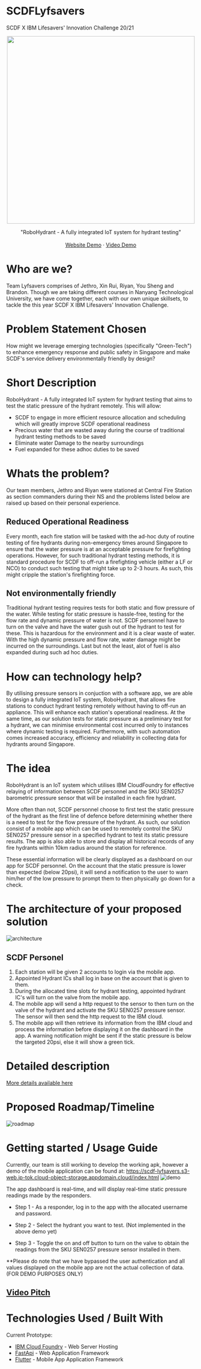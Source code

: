 # SCDFLyfsavers
SCDF X IBM Lifesavers' Innovation Challenge 20/21 
<p align="center">
  <img src="assets/logo_small.png" width="500" title="">
</p>
  <p align="center">
    "RoboHydrant - A fully integrated IoT system for hydrant testing"
    <br />
    <br />
    <a href="https://scdf-lyfsavers.s3-web.jp-tok.cloud-object-storage.appdomain.cloud/">Website Demo</a>
    ·
    <a href="https://www.youtube.com/watch?v=JNbpxYbvVJQ">Video Demo</a>
  </p>

# Who are we?
 
Team Lyfsavers comprises of Jethro, Xin Rui, Riyan, You Sheng and Brandon. Though we are taking different courses in Nanyang Technological University, we have come together, each with our own unique skillsets, to tackle the this year SCDF X IBM Lifesavers' Innovation Challenge.

# Problem Statement Chosen

How might we leverage emerging technologies (specifically "Green-Tech") to enhance emergency response and public safety in Singapore and make SCDF's service delivery environmentally friendly by design?

# Short Description

RoboHydrant - A fully integrated IoT system for hydrant testing that aims to test the static pressure of the hydrant remotely. This will allow:

- SCDF to engage in more efficient resource allocation and scheduling which will greatly improve SCDF operational readiness<br>
- Precious water that are wasted away during the course of traditional hydrant testing methods to be saved <br>
- Eliminate water Damage to the nearby surroundings
- Fuel expanded for these adhoc duties to be saved

# Whats the problem?

Our team members, Jethro and Riyan were stationed at Central Fire Station as section commanders during their NS and the problems listed below are raised up based on their personal experience.

## Reduced Operational Readiness
Every month, each fire station will be tasked with the ad-hoc duty of routine testing of fire hydrants during non-emergency times around Singapore to ensure that the water pressure is at an acceptable pressure for firefighting operations. However, for such traditional hydrant testing methods, it is standard procedure for SCDF to off-run a firefighting vehicle (either a LF or NCO) to conduct such testing that might take up to 2-3 hours. As such, this might cripple the station's firefighting force.

## Not environmentally friendly
Traditional hydrant testing requires tests for both static and flow pressure of the water. While testing for static pressure is hassle-free, testing for the flow rate and dynamic pressure of water is not. SCDF personnel have to turn on the valve and have the water gush out of the hydrant to test for these. This is hazardous for the environment and it is a clear waste of water. With the high dynamic pressure and flow rate, water damage might be incurred on the surroundings. Last but not the least, alot of fuel is also expanded during such ad hoc duties. 

# How can technology help? 

By utilising pressure sensors in conjuction with a software app, we are able to design a fully integrated IoT system, RoboHydrant, that allows fire stations to conduct hydrant testing remotely without having to off-run an appliance. This will enhance each station's operational readiness. At the same time, as our solution tests for static pressure as a preliminary test for a hydrant, we can minimise environmental cost incurred only to instances where dynamic testing is required. Furthermore, with such automation comes increased accuracy, efficiency and reliability in collecting data for hydrants around Singapore.

# The idea

RoboHydrant is an IoT system which utilises IBM CloudFoundry for effective relaying of information between SCDF personnel and the SKU SEN0257 barometric pressure sensor that will be installed in each fire hydrant.

More often than not, SCDF personnel choose to first test the static pressure of the hydrant as the first line of defence before determining whether there is a need to test for the flow pressure of the hydrant. As such, our solution consist of a mobile app which can be used to remotely control the SKU SEN0257 pressure sensor in a specified hydrant to test its static pressure results. The app is also able to store and display all historical records of any fire hydrants within 10km radius around the station for reference.

These essential information will be clearly displayed as a dashboard on our app for SCDF personnel. On the account that the static pressure is lower than expected (below 20psi), it will send a notification to the user to warn him/her of the low pressure to prompt them to then physically go down for a check.

# The architecture of your proposed solution

![architecture](/assets/architecture.png)

## SCDF Personel
1. Each station will be given 2 accounts to login via the mobile app.
2. Appointed Hydrant ICs shall log in base on the account that is given to them. 
3. During the allocated time slots for hydrant testing, appointed hydrant IC's will turn on the valve from the mobile app. 
4. The mobile app will send a http request to the sensor to then turn on the valve of the hydrant and activate the SKU SEN0257 pressure sensor. The sensor will then send the http request to the IBM cloud.
5. The mobile app will then retrieve its information from the IBM cloud and process the information before displaying it on the dashboard in the app. A warning notification might be sent if the static pressure is below the targeted 20psi, else it will show a green tick. 

# Detailed description

[More details available here](https://github.com/JethroPhuah/SCDFLyfsavers/tree/main/Detailed%20Description)

# Proposed Roadmap/Timeline

![roadmap](/assets/proposed_timeline.png)

# Getting started / Usage Guide

Currently, our team is still working to develop the working apk, however a demo of the mobile application can be found at: https://scdf-lyfsavers.s3-web.jp-tok.cloud-object-storage.appdomain.cloud/index.html
![demo](/assets/3.png)

The app dashboard is real-time, and will display real-time static pressure readings made by the responders. 

- Step 1 - As a responder, log in to the app with the allocated username and password.

- Step 2 - Select the hydrant you want to test. (Not implemented in the above demo yet)

- Step 3 - Toggle the on and off button to turn on the valve to obtain the readings from the SKU SEN0257 pressure sensor installed in them.

**Please do note that we have bypassed the user authentication and all values displayed on the mobile app are not the actual collection of data. (FOR DEMO PURPOSES ONLY)

## [Video Pitch](https://www.youtube.com/watch?v=JNbpxYbvVJQ)

# Technologies Used / Built With

Current Prototype:

- [IBM Cloud Foundry](https://www.ibm.com/cloud/cloud-foundry) - Web Server Hosting
- [FastApi](https://fastapi.tiangolo.com/) - Web Application Framework
- [Flutter](https://flutter.dev/) - Mobile App Application Framework

